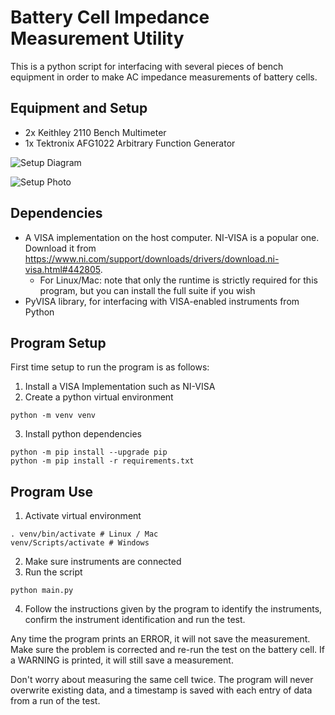 # Battery Cell Impedance Measurement Utility

This is a python script for interfacing with several pieces of bench equipment in order to make AC impedance measurements of battery cells.

## Equipment and Setup

- 2x Keithley 2110 Bench Multimeter
- 1x Tektronix AFG1022 Arbitrary Function Generator

![Setup Diagram](https://github.com/a2k-hanlon/aut-impedance-test/blob/main/images/setup.jpg?raw=true)

![Setup Photo](https://github.com/a2k-hanlon/aut-impedance-test/blob/main/images/setopDiagram.drawio.svg?raw=true)

## Dependencies

- A VISA implementation on the host computer. NI-VISA is a popular one. Download it from https://www.ni.com/support/downloads/drivers/download.ni-visa.html#442805.
  - For Linux/Mac: note that only the runtime is strictly required for this program, but you can install the full suite if you wish
- PyVISA library, for interfacing with VISA-enabled instruments from Python

## Program Setup

First time setup to run the program is as follows:

1. Install a VISA Implementation such as NI-VISA
2. Create a python virtual environment
```shell
python -m venv venv
```
3. Install python dependencies
```shell
python -m pip install --upgrade pip
python -m pip install -r requirements.txt
```
## Program Use

1. Activate virtual environment
```shell
. venv/bin/activate # Linux / Mac
venv/Scripts/activate # Windows
```
2. Make sure instruments are connected
3. Run the script
```shell
python main.py
```
4. Follow the instructions given by the program to identify the instruments, confirm the instrument identification and run the test.

Any time the program prints an ERROR, it will not save the measurement. Make sure the problem is corrected and re-run the test on the battery cell. If a WARNING is printed, it will still save a measurement.

Don't worry about measuring the same cell twice. The program will never overwrite existing data, and a timestamp is saved with each entry of data from a run of the test.
